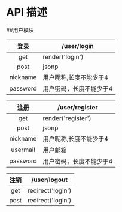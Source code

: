# API 描述

##用户模块

登录	|/user/login
:------:|-------------
get		|render('login')
post	|jsonp
nickname|用户昵称,长度不能少于4
password|用户密码，长度不能少于4

注册	|/user/register
:------:|-------------
get		|render('register')
post	|jsonp
nickname|用户昵称,长度不能少于4
usermail|用户邮箱
password|用户密码，长度不能少于4

注销	|/user/logout
:------:|-------------
get		|redirect('login')
post	|redirect('login')